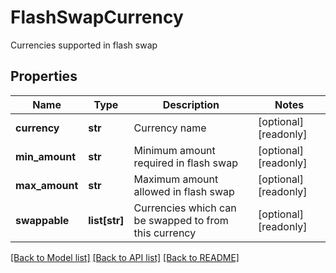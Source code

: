 # FlashSwapCurrency

Currencies supported in flash swap
## Properties
Name | Type | Description | Notes
------------ | ------------- | ------------- | -------------
**currency** | **str** | Currency name | [optional] [readonly] 
**min_amount** | **str** | Minimum amount required in flash swap | [optional] [readonly] 
**max_amount** | **str** | Maximum amount allowed in flash swap | [optional] [readonly] 
**swappable** | **list[str]** | Currencies which can be swapped to from this currency | [optional] [readonly] 

[[Back to Model list]](../README.md#documentation-for-models) [[Back to API list]](../README.md#documentation-for-api-endpoints) [[Back to README]](../README.md)


